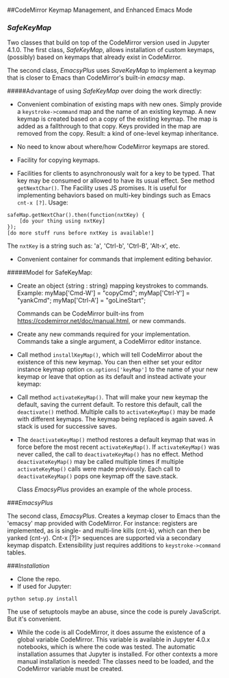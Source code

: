 ##CodeMirror Keymap Management, and Enhanced Emacs Mode

### *SafeKeyMap*
Two classes that build on top of the CodeMirror version used in Jupyter 4.1.0. The first class, *SafeKeyMap*, allows installation of custom keymaps, (possibly) based on keymaps that already exist in CodeMirror.

The second class, *EmacsyPlus* uses *SaveKeyMap* to implement a keymap that is closer to Emacs than CodeMirror's built-in *emacsy* map.

#####Advantage of using *SafeKeyMap* over doing the work directly:

- Convenient combination of existing maps with new ones. Simply provide a `keystroke->command` map and the name of an existing keymap. A new keymap is created based on a copy of the existing keymap. The map is added as a fallthrough to that copy. Keys provided in the map are removed from the copy. Result: a kind of one-level keymap inheritance.

- No need to know about where/how CodeMirror keymaps are stored.

- Facility for copying keymaps.

- Facilities for clients to asynchronously wait for a key to be typed. That key may be consumed or allowed to have its usual effect. See method `getNextChar()`. The Facility uses JS promises. It is useful for implementing behaviors based on multi-key bindings such as Emacs `cnt-x [?]`. Usage:
```
safeMap.getNextChar().then(function(nxtKey) {
	[do your thing using nxtKey]
});
[do more stuff runs before nxtKey is available!]
```
The `nxtKey` is a string such as: 'a', 'Ctrl-b', 'Ctrl-B', 'Alt-x', etc.

- Convenient container for commands that implement editing behavior.

#####Model for SafeKeyMap:

- Create an object {string : string} mapping keystrokes to commands.
  Example:
        myMap['Cmd-W']  = "copyCmd";
        myMap['Ctrl-Y'] = "yankCmd";
        myMap['Ctrl-A'] = "goLineStart";

  Commands can be CodeMirror built-ins from https://codemirror.net/doc/manual.html, or new commands.

- Create any new commands required for your implementation. Commands take a single argument, a CodeMirror editor instance.

- Call method `installKeyMap()`, which will tell CodeMirror about the
  existence of this new keymap. You can then either set your editor
  instance keymap option `cm.options['keyMap']` to the name of your new
  keymap or leave that option as its default and instead activate your
  keymap:

- Call method `activateKeyMap()`. That will make your new keymap the
  default, saving the current default. To restore this default, 
  call the `deactivate()` method. Multiple calls to `activateKeyMap()`
  may be made with different keymaps. The keymap being replaced
  is again saved. A stack is used for successive saves.

- The `deactivateKeyMap()` method restores a default keymap that was
  in force before the most recent `activateKeyMap()`. If `activateKeyMap()`
  was never called, the call to `deactivateKeyMap()` has no effect.
  Method `deactivateKeyMap()` may be called multiple times if multiple
  `activateKeyMap()` calls were made previously. Each call to `deactivateKeyMap()` pops one keymap off the save.stack.

  Class *EmacsyPlus* provides an example of the whole process.


###*EmacsyPlus*

The second class, *EmacsyPlus*. Creates a keymap closer to Emacs than the 'emacsy' map provided with CodeMirror. For instance: registers are implemented, as is single- and multi-line kills (cnt-k), which can then be yanked (cnt-y). Cnt-x [?]> sequences are supported via a  secondary keymap dispatch. Extensibility just requires additions to `keystroke->command` tables.

###*Installation*

- Clone the repo.
- If used for Jupyter: 
```
python setup.py install
```
The use of setuptools maybe an abuse, since the code is purely JavaScript. But it's convenient.
- While the code is all CodeMirror, it does assume the existence of a global variable CodeMirror. This variable is available in Jupyter 4.0.x notebooks, which is where the code was tested. The automatic installation assumes that Jupyter is installed. For other contexts a more manual installation is needed: The classes need to be loaded, and the CodeMirror variable must be created.